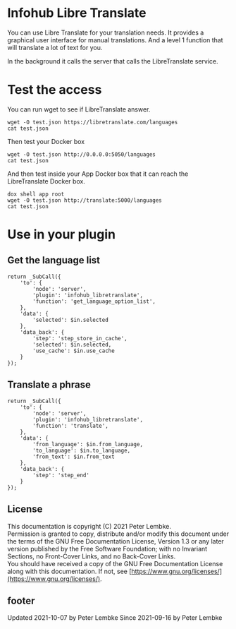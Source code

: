 # Infohub Libre Translate

You can use Libre Translate for your translation needs. It provides a graphical user interface for manual translations.
And a level 1 function that will translate a lot of text for you.

In the background it calls the server that calls the LibreTranslate service.

# Test the access

You can run wget to see if LibreTranslate answer.
```
wget -O test.json https://libretranslate.com/languages
cat test.json
```

Then test your Docker box 
```
wget -O test.json http://0.0.0.0:5050/languages
cat test.json
```
And then test inside your App Docker box that it can reach the LibreTranslate Docker box. 
```
dox shell app root 
wget -O test.json http://translate:5000/languages
cat test.json
```

# Use in your plugin

## Get the language list
```
return _SubCall({
    'to': {
        'node': 'server',
        'plugin': 'infohub_libretranslate',
        'function': 'get_language_option_list',
    },
    'data': {
        'selected': $in.selected
    },
    'data_back': {
        'step': 'step_store_in_cache',
        'selected': $in.selected,
        'use_cache': $in.use_cache
    }
});
```

## Translate a phrase
```
return _SubCall({
    'to': {
        'node': 'server',
        'plugin': 'infohub_libretranslate',
        'function': 'translate',
    },
    'data': {
        'from_language': $in.from_language,
        'to_language': $in.to_language,
        'from_text': $in.from_text
    },
    'data_back': {
        'step': 'step_end'
    }
}); 
```

## License

This documentation is copyright (C) 2021 Peter Lembke.  
Permission is granted to copy, distribute and/or modify this document under the terms of the GNU Free Documentation
License, Version 1.3 or any later version published by the Free Software Foundation; with no Invariant Sections, no
Front-Cover Links, and no Back-Cover Links.  
You should have received a copy of the GNU Free Documentation License along with this documentation. If not,
see [https://www.gnu.org/licenses/](https://www.gnu.org/licenses/).

## footer

Updated 2021-10-07 by Peter Lembke 
Since 2021-09-16 by Peter Lembke  
